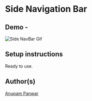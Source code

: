 # Side Navigation Bar

## Demo -

![Side NavBar Gif](https://user-images.githubusercontent.com/65714751/122043759-56199500-cdf9-11eb-912b-cead39c0e0e9.gif)



## Setup instructions

Ready to use.

## Author(s)

[Anupam Panwar](https://github.com/Anupam-Panwar)
